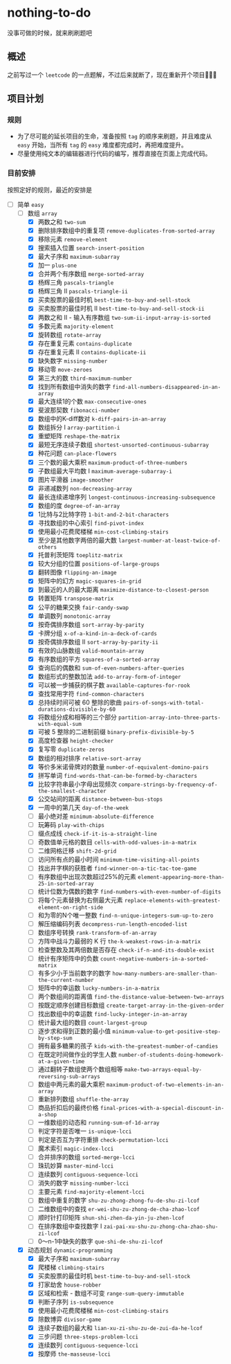 # nothing-to-do
没事可做的时候，就来刷刷题吧

## 概述

之前写过一个 `leetcode` 的一点题解，不过后来就断了，现在重新开个项目:tada::tada::tada:

## 项目计划

### 规则

- 为了尽可能的延长项目的生命，准备按照 `tag` 的顺序来刷题，并且难度从 `easy` 开始，当所有 `tag` 的 `easy` 难度都完成时，再把难度提升。
- 尽量使用纯文本的编辑器进行代码的编写，推荐直接在页面上完成代码。

### 目前安排

按照定好的规则，最近的安排是

- [ ] 简单 `easy`
    - [ ] 数组 `array`
        - [x] 两数之和 `two-sum`
        - [x] 删除排序数组中的重复项 `remove-duplicates-from-sorted-array`
        - [x] 移除元素 `remove-element`
        - [x] 搜索插入位置 `search-insert-position`
        - [x] 最大子序和 `maximum-subarray`
        - [x] 加一 `plus-one`
        - [x] 合并两个有序数组 `merge-sorted-array`
        - [x] 杨辉三角 `pascals-triangle`
        - [x] 杨辉三角 II `pascals-triangle-ii`
        - [x] 买卖股票的最佳时机 `best-time-to-buy-and-sell-stock`
        - [x] 买卖股票的最佳时机 II `best-time-to-buy-and-sell-stock-ii`
        - [x] 两数之和 II - 输入有序数组 `two-sum-ii-input-array-is-sorted`
        - [x] 多数元素 `majority-element`
        - [x] 旋转数组 `rotate-array`
        - [x] 存在重复元素 `contains-duplicate`
        - [x] 存在重复元素 II `contains-duplicate-ii`
        - [x] 缺失数字 `missing-number`
        - [x] 移动零 `move-zeroes`
        - [x] 第三大的数 `third-maximum-number`
        - [x] 找到所有数组中消失的数字 `find-all-numbers-disappeared-in-an-array`
        - [x] 最大连续1的个数 `max-consecutive-ones`
        - [x] 斐波那契数 `fibonacci-number`
        - [x] 数组中的K-diff数对 `k-diff-pairs-in-an-array`
        - [x] 数组拆分 I `array-partition-i`
        - [x] 重塑矩阵 `reshape-the-matrix`
        - [x] 最短无序连续子数组 `shortest-unsorted-continuous-subarray`
        - [x] 种花问题 `can-place-flowers`
        - [x] 三个数的最大乘积 `maximum-product-of-three-numbers`
        - [x] 子数组最大平均数 I `maximum-average-subarray-i`
        - [x] 图片平滑器 `image-smoother`
        - [x] 非递减数列 `non-decreasing-array`
        - [x] 最长连续递增序列 `longest-continuous-increasing-subsequence`
        - [x] 数组的度 `degree-of-an-array`
        - [x] 1比特与2比特字符 `1-bit-and-2-bit-characters`
        - [x] 寻找数组的中心索引 `find-pivot-index`
        - [x] 使用最小花费爬楼梯 `min-cost-climbing-stairs`
        - [x] 至少是其他数字两倍的最大数 `largest-number-at-least-twice-of-others`
        - [x] 托普利茨矩阵 `toeplitz-matrix`
        - [x] 较大分组的位置 `positions-of-large-groups`
        - [x] 翻转图像 `flipping-an-image`
        - [x] 矩阵中的幻方 `magic-squares-in-grid`
        - [x] 到最近的人的最大距离 `maximize-distance-to-closest-person`
        - [x] 转置矩阵 `transpose-matrix`
        - [x] 公平的糖果交换 `fair-candy-swap`
        - [x] 单调数列 `monotonic-array`
        - [x] 按奇偶排序数组 `sort-array-by-parity`
        - [x] 卡牌分组 `x-of-a-kind-in-a-deck-of-cards`
        - [x] 按奇偶排序数组 II `sort-array-by-parity-ii`
        - [x] 有效的山脉数组 `valid-mountain-array`
        - [x] 有序数组的平方 `squares-of-a-sorted-array`
        - [x] 查询后的偶数和 `sum-of-even-numbers-after-queries`
        - [x] 数组形式的整数加法 `add-to-array-form-of-integer`
        - [x] 可以被一步捕获的棋子数 `available-captures-for-rook`
        - [x] 查找常用字符 `find-common-characters`
        - [x] 总持续时间可被 60 整除的歌曲 `pairs-of-songs-with-total-durations-divisible-by-60`
        - [x] 将数组分成和相等的三个部分 `partition-array-into-three-parts-with-equal-sum`
        - [x] 可被 5 整除的二进制前缀 `binary-prefix-divisible-by-5`
        - [x] 高度检查器 `height-checker`
        - [x] 复写零 `duplicate-zeros`
        - [x] 数组的相对排序 `relative-sort-array`
        - [x] 等价多米诺骨牌对的数量 `number-of-equivalent-domino-pairs`
        - [x] 拼写单词 `find-words-that-can-be-formed-by-characters`
        - [x] 比较字符串最小字母出现频次 `compare-strings-by-frequency-of-the-smallest-character`
        - [x] 公交站间的距离 `distance-between-bus-stops`
        - [x] 一周中的第几天 `day-of-the-week`
        - [ ] 最小绝对差 `minimum-absolute-difference`
        - [ ] 玩筹码 `play-with-chips`
        - [ ] 缀点成线 `check-if-it-is-a-straight-line`
        - [ ] 奇数值单元格的数目 `cells-with-odd-values-in-a-matrix`
        - [ ] 二维网格迁移 `shift-2d-grid`
        - [ ] 访问所有点的最小时间 `minimum-time-visiting-all-points`
        - [ ] 找出井字棋的获胜者 `find-winner-on-a-tic-tac-toe-game`
        - [ ] 有序数组中出现次数超过25%的元素 `element-appearing-more-than-25-in-sorted-array`
        - [ ] 统计位数为偶数的数字 `find-numbers-with-even-number-of-digits`
        - [ ] 将每个元素替换为右侧最大元素 `replace-elements-with-greatest-element-on-right-side`
        - [ ] 和为零的N个唯一整数 `find-n-unique-integers-sum-up-to-zero`
        - [ ] 解压缩编码列表 `decompress-run-length-encoded-list`
        - [ ] 数组序号转换 `rank-transform-of-an-array`
        - [ ] 方阵中战斗力最弱的 K 行 `the-k-weakest-rows-in-a-matrix`
        - [ ] 检查整数及其两倍数是否存在 `check-if-n-and-its-double-exist`
        - [ ] 统计有序矩阵中的负数 `count-negative-numbers-in-a-sorted-matrix`
        - [ ] 有多少小于当前数字的数字 `how-many-numbers-are-smaller-than-the-current-number`
        - [ ] 矩阵中的幸运数 `lucky-numbers-in-a-matrix`
        - [ ] 两个数组间的距离值 `find-the-distance-value-between-two-arrays`
        - [ ] 按既定顺序创建目标数组 `create-target-array-in-the-given-order`
        - [ ] 找出数组中的幸运数 `find-lucky-integer-in-an-array`
        - [ ] 统计最大组的数目 `count-largest-group`
        - [ ] 逐步求和得到正数的最小值 `minimum-value-to-get-positive-step-by-step-sum`
        - [ ] 拥有最多糖果的孩子 `kids-with-the-greatest-number-of-candies`
        - [ ] 在既定时间做作业的学生人数 `number-of-students-doing-homework-at-a-given-time`
        - [ ] 通过翻转子数组使两个数组相等 `make-two-arrays-equal-by-reversing-sub-arrays`
        - [ ] 数组中两元素的最大乘积 `maximum-product-of-two-elements-in-an-array`
        - [ ] 重新排列数组 `shuffle-the-array`
        - [ ] 商品折扣后的最终价格 `final-prices-with-a-special-discount-in-a-shop`
        - [ ] 一维数组的动态和 `running-sum-of-1d-array`
        - [ ] 判定字符是否唯一 `is-unique-lcci`
        - [ ] 判定是否互为字符重排 `check-permutation-lcci`
        - [ ] 魔术索引 `magic-index-lcci`
        - [ ] 合并排序的数组 `sorted-merge-lcci`
        - [ ] 珠玑妙算 `master-mind-lcci`
        - [ ] 连续数列 `contiguous-sequence-lcci`
        - [ ] 消失的数字 `missing-number-lcci`
        - [ ] 主要元素 `find-majority-element-lcci`
        - [ ] 数组中重复的数字 `shu-zu-zhong-zhong-fu-de-shu-zi-lcof`
        - [ ] 二维数组中的查找 `er-wei-shu-zu-zhong-de-cha-zhao-lcof`
        - [ ] 顺时针打印矩阵 `shun-shi-zhen-da-yin-ju-zhen-lcof`
        - [ ] 在排序数组中查找数字 I `zai-pai-xu-shu-zu-zhong-cha-zhao-shu-zi-lcof`
        - [ ] 0～n-1中缺失的数字 `que-shi-de-shu-zi-lcof`
    - [x] 动态规划 `dynamic-programming`
        - [x] 最大子序和 `maximum-subarray`
        - [x] 爬楼梯 `climbing-stairs`
        - [x] 买卖股票的最佳时机 `best-time-to-buy-and-sell-stock`
        - [x] 打家劫舍 `house-robber`
        - [x] 区域和检索 - 数组不可变 `range-sum-query-immutable`
        - [x] 判断子序列 `is-subsequence`
        - [x] 使用最小花费爬楼梯 `min-cost-climbing-stairs`
        - [x] 除数博弈 `divisor-game`
        - [x] 连续子数组的最大和 `lian-xu-zi-shu-zu-de-zui-da-he-lcof`
        - [x] 三步问题 `three-steps-problem-lcci`
        - [x] 连续数列 `contiguous-sequence-lcci`
        - [x] 按摩师 `the-masseuse-lcci`